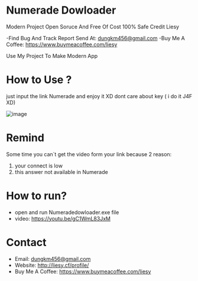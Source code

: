 # Numerade Dowloader

Modern Project Open Soruce And Free Of Cost 100% Safe Credit Liesy

-Find Bug And Track Report Send At: dungkm456@gmail.com
-Buy Me A Coffee: https://www.buymeacoffee.com/liesy

Use My Project To Make Modern App
# How to Use ?
just input the link Numerade and enjoy it XD
dont care about key ( i do it J4F XD)

![image](https://user-images.githubusercontent.com/63604038/209435767-aba4bf48-1d11-4f19-87cd-52e980d21eff.png)

# Remind

Some time you can`t get the video form your link because 2 reason:
1. your connect is low
2. this answer not available in Numerade 

# How to run?
- open and run Numeradedowloader.exe file
- video: https://youtu.be/gC1WmL83JxM
# Contact 
- Email: dungkm456@gmail.com
- Website: http://liesy.cf/profile/
- Buy Me A Coffee: https://www.buymeacoffee.com/liesy
